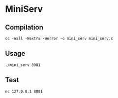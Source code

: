 # MiniServ

## Compilation

```
cc -Wall -Wextra -Werror -o mini_serv mini_serv.c
```

## Usage

```
./mini_serv 8081
```

## Test

```
nc 127.0.0.1 8081
```
